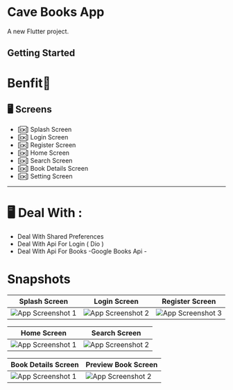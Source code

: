 # Cave Books App

A new Flutter project.

## Getting Started


# Benfit👻
## 🖥  Screens 
* [🆗] Splash Screen
* [🆗] Login Screen
* [🆗] Register Screen
* [🆗] Home Screen
* [🆗] Search Screen
* [🆗] Book Details Screen
* [🆗] Setting Screen
<hr>

# 🖥 Deal With :
* Deal With Shared Preferences
*  Deal With Api For Login ( Dio )
*  Deal With Api For Books -Google Books Api - 

# Snapshots


| Splash Screen	 | Login Screen  | Register Screen |
|---------|---------|---------|
| ![App Screenshot 1](https://github.com/AhmedBelal31/Cave-Books-App/assets/131663660/2d9054ef-cc6d-4391-bdfd-79f78013b679) | ![App Screenshot 2](https://github.com/AhmedBelal31/Cave-Books-App/assets/131663660/d8c0d1c7-1d99-4cbd-86e8-1fd7ccddcb15) | ![App Screenshot 3](https://github.com/AhmedBelal31/Cave-Books-App/assets/131663660/8506a276-f2ce-4691-9faa-eb30d3dc15b9) |


| Home Screen	 | Search Screen |
|---------|---------|
| ![App Screenshot 1](https://github.com/AhmedBelal31/Cave-Books-App/assets/131663660/60e3aa8c-df5b-4f23-b576-403ba6ab8481) | ![App Screenshot 2](https://github.com/AhmedBelal31/Cave-Books-App/assets/131663660/6b3e6415-73e5-4ed5-b8ac-d3de3e6eba91) |




| Book Details Screen | Preview Book Screen |
|---------|---------|
| ![App Screenshot 1](https://github.com/AhmedBelal31/Cave-Books-App/assets/131663660/10a21c5e-e906-44ec-94a2-69cee954feb6) | ![App Screenshot 2](https://github.com/AhmedBelal31/Cave-Books-App/assets/131663660/9d424a56-f57f-40af-80ce-896c89a2e1da) |





